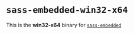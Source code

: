 # `sass-embedded-win32-x64`

This is the **win32-x64** binary for [`sass-embedded`](https://www.npmjs.com/package/sass-embedded)
